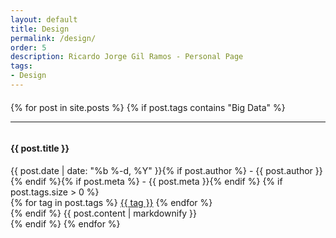 ```yaml
---
layout: default
title: Design
permalink: /design/
order: 5
description: Ricardo Jorge Gil Ramos - Personal Page
tags:
- Design
---
```

<div id="center-body" class="wrap">
  <div id="{{area.permalink | replace '/' ''}}-page" class="content-body" style="margin:20px 0px">
    <!--<h2><i class="fa fa-warning fa-lg"></i> Design: You are in the Design area.</h2>-->
    {% for post in site.posts %}
      {% if post.tags contains "Big Data" %}
      <hr/>
      <article class="blog-post">
        <div class="row entry">
          <div class="col-sm-1 scrollimation fade-up in">
            <div id="{{ post.entry }}" class="media">
              <div style="overflow: hidden" class="media-body">
                <h4>{{ post.title }}</h4>
                <time datetime="{{ post.date | date: "%F" }}">{{ post.date | date: "%b %-d, %Y" }}{% if post.author %} - {{ post.author }}{% endif %}{% if post.meta %} - {{ post.meta }}{% endif %}</time>
                {% if post.tags.size > 0 %}
                  <div class="post-taglist">
                    {% for tag in post.tags %}
                      <a href="{{ site.baseurl }}/tags/#{{ tag }}-ref" class="post-tag">{{ tag }}</a>
                    {% endfor %}
                  </div>
                {% endif %}          
                {{ post.content | markdownify }}
              </div>
            </div>
          </div>
        </div>
      </article>
      {% endif %}
    {% endfor %}
  </div>
</div>

